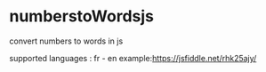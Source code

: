 # numberstoWordsjs
convert numbers to words in js 

supported languages : fr - en
example:https://jsfiddle.net/rhk25ajy/
